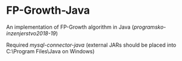 FP-Growth-Java
==============

An implementation of FP-Growth algorithm in Java (*programsko-inzenjerstvo2018-19*)



Required *mysql-connector-java* (external JARs should be placed into C:\Program Files\Java on Windows)

